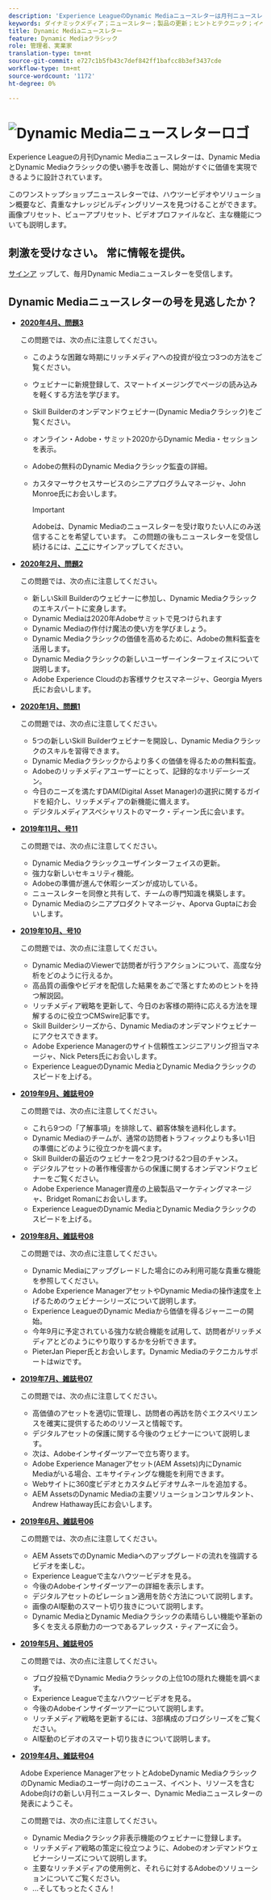 ```yaml
---
description: 'Experience LeagueのDynamic Mediaニュースレターは月刊ニュースレターです。 Dynamic MediaとDynamic Mediaクラシックを素早く使いこなせるように設計されており、価値をすぐに実感できます。 このワンストップショップニュースレターでは、貴重なナレッジビルディングリソースをご利用いただけます。 ビデオやソリューションの概要の説明が含まれます。 画像プリセット、ビューアプリセット、ビデオプロファイルなど、主な機能についても説明します。 '
keywords: ダイナミックメディア；ニュースレター；製品の更新；ヒントとテクニック；イベント；顧客の成功；ブログ；画像；ビデオ；機能；機能
title: Dynamic Mediaニュースレター
feature: Dynamic Mediaクラシック
role: 管理者、実業家
translation-type: tm+mt
source-git-commit: e727c1b5fb43c7def842ff1bafcc8b3ef3437cde
workflow-type: tm+mt
source-wordcount: '1172'
ht-degree: 0%

---
```



# ![Dynamic Mediaニュースレターロゴ](/help/assets/dynamic-media-newsletter-logo.png)

Experience Leagueの月刊Dynamic Mediaニュースレターは、Dynamic MediaとDynamic Mediaクラシックの使い勝手を改善し、開始がすぐに価値を実現できるように設計されています。

このワンストップショップニュースレターでは、ハウツービデオやソリューション概要など、貴重なナレッジビルディングリソースを見つけることができます。 画像プリセット、ビューアプリセット、ビデオプロファイルなど、主な機能についても説明します。

## 刺激を受けなさい。 常に情報を提供。

[サインア](https://www.adobe.com/subscription/dynamic-media-newsletter.html) ップして、毎月Dynamic Mediaニュースレターを受信します。

## Dynamic Mediaニュースレターの号を見逃したか？

<!-- * **[May 2020, Issue 4](https://expleague.azureedge.net/assets/aem/Experience-Insider-vol.31.html)**

    In this issue:

    * What business continuity means in uncertain times.
    * Key takeaways from the first all-digital Adobe Summit.
    * Must-watch Experience Manager breakout sessions.
    * Summit customer spotlight: Under Armour.
    * Never miss an Experience Insider webinar.
    * Public sector spotlight: The urgent need for digital enrollment.
    * Look what’s new in Experience Manager Innovation.
    * Build your Experience Manager skills *live* with the Adobe pros.
    * Connect with the Adobe Experience Manager Community.
    * Fast-track your Adobe expertise with Adobe Experience League. -->

* **[2020年4月、問題3](https://expleague.azureedge.net/assets/dynamic-media/Dynamic_Media_Newsletter_04_2020_April.html)**

   この問題では、次の点に注意してください。

   * このような困難な時期にリッチメディアへの投資が役立つ3つの方法をご覧ください。
   * ウェビナーに新規登録して、スマートイメージングでページの読み込みを軽くする方法を学びます。
   * Skill Builderのオンデマンドウェビナー(Dynamic Mediaクラシック)をご覧ください。
   * オンライン・Adobe・サミット2020からDynamic Media・セッションを表示。
   * Adobeの無料のDynamic Mediaクラシック監査の詳細。
   * カスタマーサクセスサービスのシニアプログラムマネージャ、John Monroe氏にお会いします。

      >[!IMPORTANT]
      >
      >Adobeは、Dynamic Mediaのニュースレターを受け取りたい人にのみ送信することを希望しています。 この問題の後もニュースレターを受信し続けるには、[ここ](https://nam04.safelinks.protection.outlook.com/?url=http%3A%2F%2Ft.messages.adobe.com%2Fr%2F%3Fid%3Dha6c66e%2C266d7ba%2C26edbee&amp;data=02%7C01%7Crbrough%40adobe.com%7Ce0ec0f8dde0f4eb03d9c08d7e2173fd3%7Cfa7b1b5a7b34438794aed2c178decee1%7C0%7C0%7C637226461801398160&amp;sdata=3c1oREsqy%2FeDPKC3dd4IO9dXomQ1XbokaBAYQl8obrk%3D&amp;reserved=0)にサインアップしてください。

* **[2020年2月、問題2](https://expleague.azureedge.net/assets/dynamic-media/Dynamic_Media_Newsletter_02_2020_Feb.html)**

   この問題では、次の点に注意してください。

   * 新しいSkill Builderのウェビナーに参加し、Dynamic Mediaクラシックのエキスパートに変身します。
   * Dynamic Mediaは2020年Adobeサミットで見つけられます
   * Dynamic Mediaの作付け魔法の使い方を学びましょう。
   * Dynamic Mediaクラシックの価値を高めるために、Adobeの無料監査を活用します。
   * Dynamic Mediaクラシックの新しいユーザーインターフェイスについて説明します。
   * Adobe Experience Cloudのお客様サクセスマネージャ、Georgia Myers氏にお会いします。

* **[2020年1月、問題1](https://expleague.azureedge.net/assets/dynamic-media/Dynamic_Media_Newsletter_01_2020_Jan.html)**

   この問題では、次の点に注意してください。

   * 5つの新しいSkill Builderウェビナーを開設し、Dynamic Mediaクラシックのスキルを習得できます。
   * Dynamic Mediaクラシックからより多くの価値を得るための無料監査。
   * Adobeのリッチメディアユーザーにとって、記録的なホリデーシーズン。
   * 今日のニーズを満たすDAM(Digital Asset Manager)の選択に関するガイドを紹介し、リッチメディアの新機能に備えます。
   * デジタルメディアスペシャリストのマーク・ディーン氏に会います。

* **[2019年11月、号11](https://expleague.azureedge.net/assets/dynamic-media/Dynamic_Media_Newsletter_11_2019_Nov.html)**

   この問題では、次の点に注意してください。

   * Dynamic Mediaクラシックユーザインターフェイスの更新。
   * 強力な新しいセキュリティ機能。
   * Adobeの準備が進んで休暇シーズンが成功している。
   * ニュースレターを同僚と共有して、チームの専門知識を構築します。
   * Dynamic Mediaのシニアプロダクトマネージャ、Aporva Guptaにお会いします。

* **[2019年10月、号10](https://expleague.azureedge.net/assets/dynamic-media/Dynamic_Media_Newsletter_10_2019_Oct.html)**

   この問題では、次の点に注意してください。

   * Dynamic MediaのViewerで訪問者が行うアクションについて、高度な分析をどのように行えるか。
   * 高品質の画像やビデオを配信した結果をあごで落とすためのヒントを持つ解説図。
   * リッチメディア戦略を更新して、今日のお客様の期待に応える方法を理解するのに役立つCMSwire記事です。
   * Skill Builderシリーズから、Dynamic Mediaのオンデマンドウェビナーにアクセスできます。
   * Adobe Experience Managerのサイト信頼性エンジニアリング担当マネージャ、Nick Peters氏にお会いします。
   * Experience LeagueのDynamic MediaとDynamic Mediaクラシックのスピードを上げる。

* **[2019年9月、雑誌号09](https://expleague.azureedge.net/assets/dynamic-media/Dynamic_Media_Newsletter_09_2019_Sept.html)**

   この問題では、次の点に注意してください。

   * これら9つの「了解事項」を排除して、顧客体験を過料化します。
   * Dynamic Mediaのチームが、通常の訪問者トラフィックよりも多い1日の準備にどのように役立つかを調べます。
   * Skill Builderの最近のウェビナーを2つ見つける2つ目のチャンス。
   * デジタルアセットの著作権侵害からの保護に関するオンデマンドウェビナーをご覧ください。
   * Adobe Experience Manager資産の上級製品マーケティングマネージャ、Bridget Romanにお会いします。
   * Experience LeagueのDynamic MediaとDynamic Mediaクラシックのスピードを上げる。


* **[2019年8月、雑誌号08](https://expleague.azureedge.net/assets/dynamic-media/Dynamic_Media_Newsletter_08_2019_Aug.html)**

   この問題では、次の点に注意してください。

   * Dynamic Mediaにアップグレードした場合にのみ利用可能な貴重な機能を参照してください。
   * Adobe Experience ManagerアセットやDynamic Mediaの操作速度を上げるためのウェビナーシリーズについて説明します。
   * Experience LeagueのDynamic Mediaから価値を得るジャーニーの開始。
   * 今年9月に予定されている強力な統合機能を試用して、訪問者がリッチメディアとどのようにやり取りするかを分析できます。
   * PieterJan Pieper氏とお会いします。Dynamic Mediaのテクニカルサポートはwizです。

* **[2019年7月、雑誌号07](https://expleague.azureedge.net/assets/dynamic-media/Dynamic_Media_Newsletter_07_2019_July.html)**

   この問題では、次の点に注意してください。

   * 高価値のアセットを適切に管理し、訪問者の再訪を防ぐエクスペリエンスを確実に提供するためのリソースと情報です。
   * デジタルアセットの保護に関する今後のウェビナーについて説明します。
   * 次は、Adobeインサイダーツアーで立ち寄ります。
   * Adobe Experience Managerアセット(AEM Assets)内にDynamic Mediaがいる場合、エキサイティングな機能を利用できます。
   * Webサイトに360度ビデオとカスタムビデオサムネールを追加する。
   * AEM AssetsのDynamic Mediaの主要ソリューションコンサルタント、Andrew Hathaway氏にお会いします。

* **[2019年6月、雑誌号06](https://expleague.azureedge.net/assets/dynamic-media/Dynamic_Media_Newsletter_06_2019_June.html)**

   この問題では、次の点に注意してください。

   * AEM AssetsでのDynamic Mediaへのアップグレードの流れを強調するビデオを楽しむ。
   * Experience Leagueで主なハウツービデオを見る。
   * 今後のAdobeインサイダーツアーの詳細を表示します。
   * デジタルアセットのピレーション適用を防ぐ方法について説明します。
   * 画像のAI駆動のスマート切り抜きについて説明します。
   * Dynamic MediaとDynamic Mediaクラシックの素晴らしい機能や革新の多くを支える原動力の一つであるアレックス・ティアーズに会う。

* **[2019年5月、雑誌号05](https://expleague.azureedge.net/assets/dynamic-media/Dynamic_Media_Newsletter_05_2019_May.html)**

   この問題では、次の点に注意してください。

   * ブログ投稿でDynamic Mediaクラシックの上位10の隠れた機能を調べます。
   * Experience Leagueで主なハウツービデオを見る。
   * 今後のAdobeインサイダーツアーについて説明します。
   * リッチメディア戦略を更新するには、3部構成のブログシリーズをご覧ください。
   * AI駆動のビデオのスマート切り抜きについて説明します。

* **[2019年4月、雑誌号04](https://expleague.azureedge.net/assets/dynamic-media/Dynamic_Media_Newsletter_04_2019_April.html)**

   Adobe Experience ManagerアセットとAdobeDynamic MediaクラシックのDynamic Mediaのユーザー向けのニュース、イベント、リソースを含むAdobe向けの新しい月刊ニュースレター、Dynamic Mediaニュースレターの発表にようこそ。

   この問題では、次の点に注意してください。

   * Dynamic Mediaクラシック非表示機能のウェビナーに登録します。
   * リッチメディア戦略の策定に役立つように、Adobeのオンデマンドウェビナーシリーズについて説明します。
   * 主要なリッチメディアの使用例と、それらに対するAdobeのソリューションについてご覧ください。
   * ...そしてもっとたくさん！